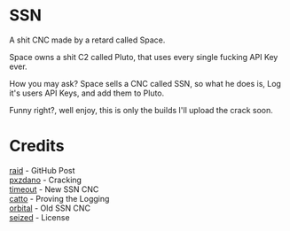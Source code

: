 # SSN
A shit CNC made by a retard called Space.

Space owns a shit C2 called Pluto, that uses every single fucking API Key ever.

How you may ask? Space sells a CNC called SSN, so what he does is, Log it's users API Keys, and add them to Pluto.

Funny right?, well enjoy, this is only the builds I'll upload the crack soon.

# Credits
[raid](sock_stream.t.me) - GitHub Post\
[pxzdano](pxzdano.t.me) - Cracking\
[timeout](nightmarexiv.t.me) - New SSN CNC\
[catto](synfloods.t.me) - Proving the Logging\
[orbital](orbitalxz.t.me) - Old SSN CNC\
[seized](seized1337.t.me) - License
